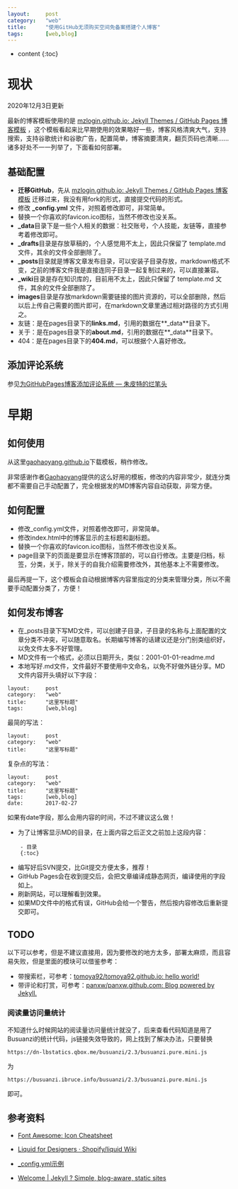 ```yaml
---
layout: 	post
category:	"web"
title:		"使用GitHub无须购买空间免备案搭建个人博客"
tags:		[web,blog]
---
```


* content
{:toc}
# 现状

2020年12月3日更新

最新的博客模板使用的是 [mzlogin.github.io: Jekyll Themes / GitHub Pages 博客模板](https://github.com/mzlogin/mzlogin.github.io) ，这个模板看起来比早期使用的效果略好一些，博客风格清爽大气，支持搜索，支持谷歌统计和谷歌广告，配置简单，博客摘要清爽，翻页页码也清晰……诸多好处不一一列举了，下面看如何部署。



## 基础配置

- **迁移GitHub**，先从 [mzlogin.github.io: Jekyll Themes / GitHub Pages 博客模板](https://github.com/mzlogin/mzlogin.github.io) 迁移过来，我没有用fork的形式，直接提交代码的形式。
- 修改 **_config.yml** 文件，对照着修改即可，非常简单。
- 替换一个你喜欢的favicon.ico图标，当然不修改也没关系。
- **_data**目录下是一些个人相关的数据：社交账号，个人技能，友链等，直接参考着修改即可。
- **_drafts**目录是存放草稿的，个人感觉用不太上，因此只保留了 template.md 文件，其余的文件全部删除了。
- **_posts**目录就是博客文章发布目录，可以安装子目录存放，markdown格式不变，之前的博客文件我是直接连同子目录一起复制过来的，可以直接兼容。
- **_wiki**目录是存在知识库的，目前用不太上，因此只保留了 template.md 文件，其余的文件全部删除了。
- **images**目录是存放markdown需要链接的图片资源的，可以全部删除，然后以后上传自己需要的图片即可，在markdown文章里通过相对路径的方式引用之。
- 友链：是在pages目录下的**links.md**，引用的数据在**_data**目录下。
- 关于：是在pages目录下的**about.md**，引用的数据在**_data**目录下。
- 404：是在pages目录下的**404.md**，可以根据个人喜好修改。



## 添加评论系统

参见[为GitHubPages博客添加评论系统 — 朱皮特的烂笔头](./add-comment-to-blog.html)





# 早期

## 如何使用

从这里[gaohaoyang.github.io](https://github.com/Gaohaoyang/gaohaoyang.github.io)下载模板，稍作修改。

非常感谢作者[Gaohaoyang](https://github.com/Gaohaoyang)提供的这么好用的模板，修改的内容非常少，就连分类都不需要自己手动配置了，完全根据发的MD博客内容自动获取，非常方便。


## 如何配置
- 修改_config.yml文件，对照着修改即可，非常简单。
- 修改index.html中的博客显示的主标题和副标题。
- 替换一个你喜欢的favicon.ico图标，当然不修改也没关系。
- page目录下的页面是要显示在博客顶部的，可以自行修改。主要是归档，标签，分类，关于，除关于的自我介绍需要修改外，其他基本上不需要修改。

最后再提一下，这个模板会自动根据博客内容里指定的分类来管理分类，所以不需要手动配置分类了，方便！

## 如何发布博客
- 在_posts目录下写MD文件，可以创建子目录，子目录的名称与上面配置的文章分类不冲突，可以随意取名。长期编写博客的话建议还是分门别类组织好，以免文件太多不好管理。
- MD文件有一个格式，必须以日期开头，类似：2001-01-01-readme.md
- 本地写好.md文件，文件最好不要使用中文命名，以免不好做外链分享。MD文件内容开头填好以下字段：

```
layout: 	post
category:	"web"
title:		"这里写标题"
tags:		[web,blog]
```
最简的写法：
```
layout: 	post
category:	"web"
title:		"这里写标题"
```
复杂点的写法：
```
layout: 	post
category:	"web"
title:		"这里写标题"
tags:		[web,blog]
date:		2017-02-27
```
如果有date字段，那么会用内容的时间，不过不建议这么做！

- 为了让博客显示MD的目录，在上面内容之后正文之前加上这段内容：

```
	- 目录
	{:toc}
```

- 编写好后SVN提交，比Git提交方便太多，推荐！
- GitHub Pages会在收到提交后，会把文章编译成静态网页，编译使用的字段如上。
- 刷新网站，可以理解看到效果。
- 如果MD文件中的格式有误，GitHub会给一个警告，然后按内容修改后重新提交即可。

## TODO
以下可以参考，但是不建议直接用，因为要修改的地方太多，部署太麻烦，而且容易失败，但是里面的模块可以借鉴参考：
- 带搜索栏，可参考：[tomoya92/tomoya92\.github\.io: hello world\!](https://github.com/tomoya92/tomoya92.github.io)
- 带评论和打赏，可参考：[panxw/panxw\.github\.com: Blog powered by Jekyll\.](https://github.com/panxw/panxw.github.com)

### 阅读量访问量统计
不知道什么时候网站的阅读量访问量统计就没了，后来查看代码知道是用了Busuanzi的统计代码，js链接失效导致的，网上找到了解决办法，只要替换
```
https://dn-lbstatics.qbox.me/busuanzi/2.3/busuanzi.pure.mini.js
```
为
```
https://busuanzi.ibruce.info/busuanzi/2.3/busuanzi.pure.mini.js
```
即可。

## 参考资料
- [Font Awesome: Icon Cheatsheet](http://beta.faustedition.net/webfonts/fa-cheatsheet.html)

- [Liquid for Designers · Shopify/liquid Wiki](https://github.com/Shopify/liquid/wiki/Liquid-for-Designers)

- [_config\.yml示例](https://github.com/academicpages/academicpages.github.io/blob/master/_config.yml)

- [Welcome \| Jekyll ? Simple, blog\-aware, static sites](https://jekyllrb.com/docs/home/)

